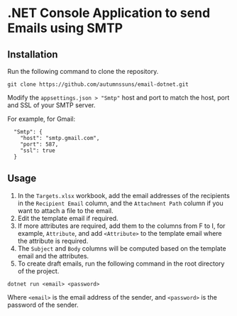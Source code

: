# .NET Console Application to send Emails using SMTP

## Installation

Run the following command to clone the repository.

```
git clone https://github.com/autumnssuns/email-dotnet.git
```

Modify the `appsettings.json > "Smtp"` host and port to match the host, port and SSL of your SMTP server.

For example, for Gmail:
```
  "Smtp": {
    "host": "smtp.gmail.com",
    "port": 587,
    "ssl": true
  }
```

## Usage

1. In the `Targets.xlsx` workbook, add the email addresses of the recipients in the `Recipient Email` column, and the `Attachment Path` column if you want to attach a file to the email.
2. Edit the template email if required.
3. If more attributes are required, add them to the columns from F to I, for example, `Attribute`, and add `<Attribute>` to the template email where the attribute is required.
4. The `Subject` and `Body` columns will be computed based on the template email and the attributes.
5. To create draft emails, run the following command in the root directory of the project.

```
dotnet run <email> <password>
```

Where `<email>` is the email address of the sender, and `<password>` is the password of the sender.